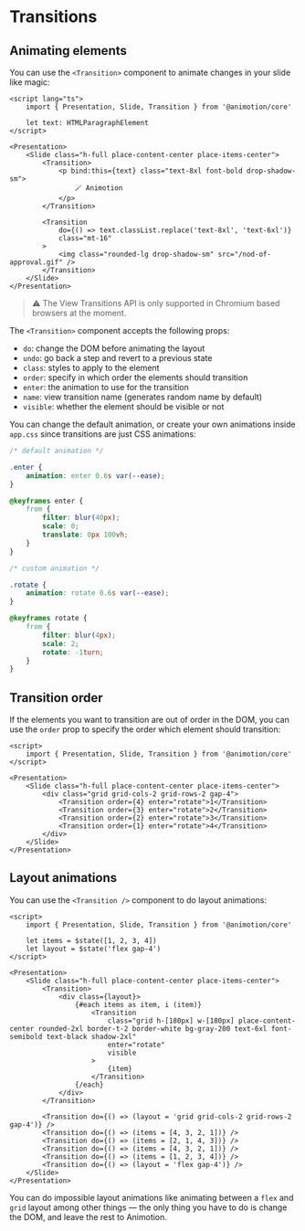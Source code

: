 <script lang="ts">
	import Transition from './transition.svelte'
	import TransitionOrder from './order.svelte'
	import LayoutAnimation from './layout.svelte'
</script>

# Transitions

## Animating elements

You can use the `<Transition>` component to animate changes in your slide like magic:

<Transition />

```svelte
<script lang="ts">
	import { Presentation, Slide, Transition } from '@animotion/core'

	let text: HTMLParagraphElement
</script>

<Presentation>
	<Slide class="h-full place-content-center place-items-center">
		<Transition>
			<p bind:this={text} class="text-8xl font-bold drop-shadow-sm">
				🪄 Animotion
			</p>
		</Transition>

		<Transition
			do={() => text.classList.replace('text-8xl', 'text-6xl')}
			class="mt-16"
		>
			<img class="rounded-lg drop-shadow-sm" src="/nod-of-approval.gif" />
		</Transition>
	</Slide>
</Presentation>
```

> ⚠️ The View Transitions API is only supported in Chromium based browsers at the moment. 

The `<Transition>` component accepts the following props:

- `do`: change the DOM before animating the layout
- `undo`: go back a step and revert to a previous state
- `class`: styles to apply to the element
- `order`: specify in which order the elements should transition
- `enter`: the animation to use for the transition
- `name`: view transition name (generates random name by default)
- `visible`: whether the element should be visible or not

You can change the default animation, or create your own animations inside `app.css` since transitions are just CSS animations:

```css
/* default animation */

.enter {
	animation: enter 0.6s var(--ease);
}

@keyframes enter {
	from {
		filter: blur(40px);
		scale: 0;
		translate: 0px 100vh;
	}
}

/* custom animation */

.rotate {
	animation: rotate 0.6s var(--ease);
}

@keyframes rotate {
	from {
		filter: blur(4px);
		scale: 2;
		rotate: -1turn;
	}
}
```

## Transition order

If the elements you want to transition are out of order in the DOM, you can use the `order` prop to specify the order which element should transition:

<TransitionOrder />

```svelte
<script>
	import { Presentation, Slide, Transition } from '@animotion/core'
</script>

<Presentation>
	<Slide class="h-full place-content-center place-items-center">
		<div class="grid grid-cols-2 grid-rows-2 gap-4">
			<Transition order={4} enter="rotate">1</Transition>
			<Transition order={3} enter="rotate">2</Transition>
			<Transition order={2} enter="rotate">3</Transition>
			<Transition order={1} enter="rotate">4</Transition>
		</div>
	</Slide>
</Presentation>
```

## Layout animations

You can use the `<Transition />` component to do layout animations:

<LayoutAnimation />

```svelte
<script>
	import { Presentation, Slide, Transition } from '@animotion/core'

	let items = $state([1, 2, 3, 4])
	let layout = $state('flex gap-4')
</script>

<Presentation>
	<Slide class="h-full place-content-center place-items-center">
		<Transition>
			<div class={layout}>
				{#each items as item, i (item)}
					<Transition
						class="grid h-[180px] w-[180px] place-content-center rounded-2xl border-t-2 border-white bg-gray-200 text-6xl font-semibold text-black shadow-2xl"
						enter="rotate"
						visible
					>
						{item}
					</Transition>
				{/each}
			</div>
		</Transition>

		<Transition do={() => (layout = 'grid grid-cols-2 grid-rows-2 gap-4')} />
		<Transition do={() => (items = [4, 3, 2, 1])} />
		<Transition do={() => (items = [2, 1, 4, 3])} />
		<Transition do={() => (items = [4, 3, 2, 1])} />
		<Transition do={() => (items = [1, 2, 3, 4])} />
		<Transition do={() => (layout = 'flex gap-4')} />
	</Slide>
</Presentation>
```

You can do impossible layout animations like animating between a `flex` and `grid` layout among other things — the only thing you have to do is change the DOM, and leave the rest to Animotion.